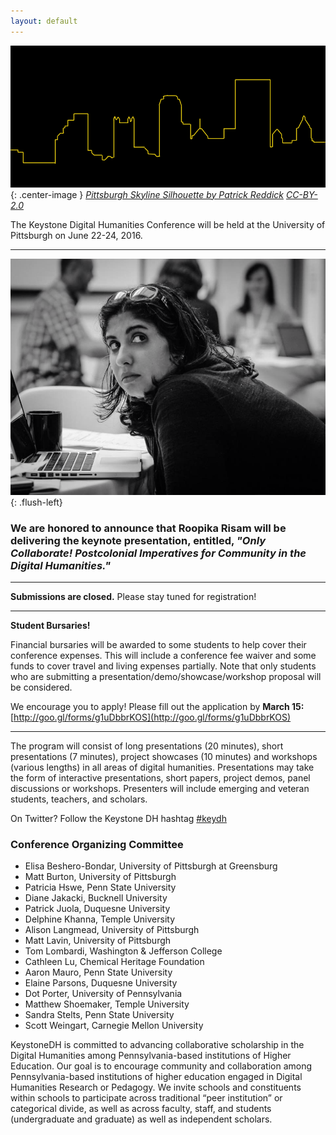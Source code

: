 ```yaml
---
layout: default
---
```



![Pittsburgh](images/pittsburgh.jpg){: .center-image }
*[Pittsburgh Skyline Silhouette by Patrick Reddick](https://flic.kr/p/b3G3NR) [CC-BY-2.0](https://creativecommons.org/licenses/by/2.0/)*

The Keystone Digital Humanities Conference will be held at the University of Pittsburgh on June 22-24, 2016. 

---

<div class='clearfix' markdown="1">


![Roopika Risam](images/roopsiheadshot.png){: .flush-left}

### We are honored to announce that **Roopika Risam** will be delivering the keynote presentation, entitled, *"Only Collaborate! Postcolonial Imperatives for Community in the Digital Humanities."*



</div>

---

**Submissions are closed.** Please stay tuned for registration!

---
**Student Bursaries!**

Financial bursaries will be awarded to some students to help cover their conference expenses. This will include a conference fee waiver and some funds to cover travel and living expenses partially. Note that only students who are submitting a presentation/demo/showcase/workshop proposal will be considered.

We encourage you to apply! Please fill out the application by **March 15:**  
[http://goo.gl/forms/g1uDbbrKOS](http://goo.gl/forms/g1uDbbrKOS)

---

The program will consist of long presentations (20 minutes), short presentations (7 minutes), project showcases (10 minutes) and workshops (various lengths) in all areas of digital humanities. Presentations may take the form of interactive presentations, short papers, project demos, panel discussions or workshops. Presenters will include emerging and veteran students, teachers, and scholars.

On Twitter? Follow the Keystone DH hashtag [#keydh](https://twitter.com/search?f=tweets&vertical=default&q=%23keydh&src=typd)

### Conference Organizing Committee

- Elisa Beshero-Bondar, University of Pittsburgh at Greensburg
- Matt Burton, University of Pittsburgh
- Patricia Hswe, Penn State University
- Diane Jakacki, Bucknell University
- Patrick Juola, Duquesne University
- Delphine Khanna, Temple University
- Alison Langmead, University of Pittsburgh
- Matt Lavin, University of Pittsburgh
- Tom Lombardi, Washington & Jefferson College
- Cathleen Lu, Chemical Heritage Foundation
- Aaron Mauro, Penn State University
- Elaine Parsons, Duquesne University
- Dot Porter, University of Pennsylvania
- Matthew Shoemaker, Temple University
- Sandra Stelts, Penn State University
- Scott Weingart, Carnegie Mellon University

KeystoneDH is committed to advancing collaborative scholarship in the Digital Humanities among Pennsylvania-based institutions of Higher Education. Our goal is to encourage community and collaboration among Pennsylvania-based institutions of higher education engaged in Digital Humanities Research or Pedagogy. We invite schools and constituents within schools to participate across traditional “peer institution” or categorical divide, as well as across faculty, staff, and students (undergraduate and graduate) as well as independent scholars.
